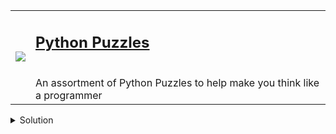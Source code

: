 
<table rules=none>
 <tr>
<td> <img src="https://i.imgur.com/GjPtRPW.png"></td>
<td> <h2><a href="https://joshjetson.github.io">Python Puzzles</a></h2><br>An assortment of Python Puzzles to help make you think like a programmer</td>
</tr>
</table>




<details><summary>Solution</summary>



</details>
